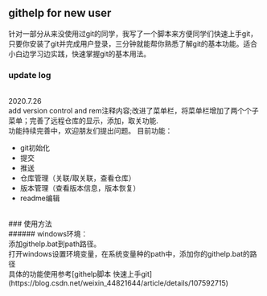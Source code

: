 ## githelp for new user<br>
针对一部分从来没使用过git的同学，我写了一个脚本来方便同学们快速上手git，只要你安装了git并完成用户登录，三分钟就能帮你熟悉了解git的基本功能。适合小白边学习边实践，快速掌握git的基本用法。
### update log
<br>
2020.7.26 
<br>
add version control and rem注释内容;改进了菜单栏，将菜单栏增加了两个个子菜单；完善了远程仓库的显示，添加，取关功能.
<br>
功能持续完善中，欢迎朋友们提出问题。
目前功能：

 - git初始化
 - 提交
 - 推送
 - 仓库管理（关联/取关联，查看仓库）
 - 版本管理（查看版本信息，版本恢复）
 - readme编辑
<br>
### 使用方法
<br>
###### windows环境：<br>
添加githelp.bat到path路径。<br>
打开windows设置环境变量，在系统变量种的path中，添加你的githelp.bat的路径
<br>
具体的功能使用参考[githelp脚本 快速上手git](https://blog.csdn.net/weixin_44821644/article/details/107592715)
<br>